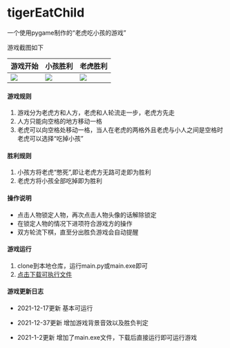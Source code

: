 # tigerEatChild
一个使用pygame制作的“老虎吃小孩的游戏”

游戏截图如下

            
            
|游戏开始|小孩胜利|老虎胜利|
|--|--|--|
| <img src="https://github.com/sanxiadaba/myPic/blob/master/img/%E5%90%83%E5%B0%8F%E5%AD%A92.png"> | <img src="https://github.com/sanxiadaba/myPic/blob/master/img/%E5%90%83%E5%B0%8F%E5%AD%A91.png"> |<img src="https://github.com/sanxiadaba/myPic/blob/master/img/%E8%80%81%E8%99%8E%E8%83%9C%E5%88%A9.png"> |
#### 游戏规则

1. 游戏分为老虎方和人方，老虎和人轮流走一步，老虎方先走
2. 人方只能向空格的地方移动一格
3. 老虎可以向空格处移动一格，当人在老虎的两格外且老虎与小人之间是空格时老虎可以选择“吃掉小孩”

#### 胜利规则

1. 小孩方将老虎“憋死”,即让老虎方无路可走即为胜利
2. 老虎方将小孩全部吃掉即为胜利

#### 操作说明

- 点击人物锁定人物，再次点击人物头像的话解除锁定
- 在锁定人物的情况下进项符合游戏方的操作
- 双方轮流下棋，直至分出胜负游戏会自动提醒

#### 游戏运行

1. clone到本地仓库，运行main.py或main.exe即可
2. [点击下载可执行文件](https://github.com/sanxiadaba/tigerEatChild/releases/latast)

#### 游戏更新日志

- 2021-12-17更新   基本可运行

- 2021-12-37更新   增加游戏背景音效以及胜负判定

- 2021-1-2更新 增加了main.exe文件，下载后直接运行即可运行游戏

    
